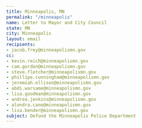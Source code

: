 ```yaml
---
title: Minneapolis, MN
permalink: "/minneapolis"	
name: Letter to Mayor and City Council	
state: MN	
city: Minneapolis	
layout: email	
recipients:	
- jacob.frey@minneapolismn.gov	
cc:	
- kevin.reich@minneapolismn.gov	
- cam.gordon@minneapolismn.gov 	
- steve.fletcher@minneapolismn.gov 	
- phillipe.cunningham@minneapolismn.gov 	
- jeremiah.ellison@minneapolismn.gov  	
- abdi.warsame@minneapolismn.gov  	
- lisa.goodman@minneapolismn.gov  	
- andrea.jenkins@minneapolismn.gov  	
- alondra.cano@minneapolismn.gov  	
- lisa.bender@minneapolismn.gov 	
subject: Defund the Minneapolis Police Department
---
```

